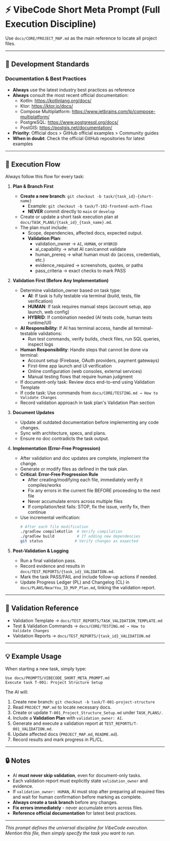 # ⚡ VibeCode Short Meta Prompt (Full Execution Discipline)

Use `docs/CORE/PROJECT_MAP.md` as the main reference to locate all project files.

---

## 🎯 Development Standards

### Documentation & Best Practices
- **Always** use the latest industry best practices as reference
- **Always** consult the most recent official documentation:
  - Kotlin: https://kotlinlang.org/docs/
  - Ktor: https://ktor.io/docs/
  - Compose Multiplatform: https://www.jetbrains.com/lp/compose-multiplatform/
  - PostgreSQL: https://www.postgresql.org/docs/
  - PostGIS: https://postgis.net/documentation/
- **Priority**: Official docs > GitHub official examples > Community guides
- **When in doubt**: Check the official GitHub repositories for latest examples

---

## 🧩 Execution Flow
Always follow this flow for every task:

1. **Plan & Branch First**  
   - **Create a new branch**: `git checkout -b task/{task_id}-{short-name}`
     - Example: `git checkout -b task/T-102-frontend-auth-flows`
     - **NEVER** commit directly to `main` or `develop`
   - Create or update a short task execution plan at  
     `docs/TASK_PLANS/{task_id}_{task_name}.md`.  
   - The plan must include:
     - Scope, dependencies, affected docs, expected output.
     - **Validation Plan**:
       - validation_owner → `AI`, `HUMAN`, or `HYBRID`
       - ai_capability → what AI can/cannot validate
       - human_prereq → what human must do (access, credentials, etc.)
       - evidence_required → screenshots, quotes, or paths
       - pass_criteria → exact checks to mark PASS

2. **Validation First (Before Any Implementation)**
   - Determine validation_owner based on task type:
     - **AI**: If task is fully testable via terminal (build, tests, file verification)
     - **HUMAN**: If task requires manual steps (account setup, app launch, web config)
     - **HYBRID**: If combination needed (AI tests code, human tests runtime/UI)
   - **AI Responsibility**: If AI has terminal access, handle all terminal-testable validations:
     - Run test commands, verify builds, check files, run SQL queries, inspect logs
   - **Human Responsibility**: Handle steps that cannot be done via terminal:
     - Account setup (Firebase, OAuth providers, payment gateways)
     - First-time app launch and UI verification
     - Online configuration (web consoles, external services)
     - Manual testing flows that require human judgment
   - If document-only task: Review docs end-to-end using Validation Template
   - If code task: Use commands from `docs/CORE/TESTING.md → How to Validate Changes`
   - Record validation approach in task plan's Validation Plan section

3. **Document Updates**
   - Update all outdated documentation before implementing any code changes.
   - Sync with architecture, specs, and plans.
   - Ensure no doc contradicts the task output.

4. **Implementation (Error-Free Progression)**
   - After validation and doc updates are complete, implement the change.
   - Generate or modify files as defined in the task plan.
   - **Critical: Error-Free Progression Rule**
     - After creating/modifying each file, immediately verify it compiles/works
     - Fix any errors in the current file BEFORE proceeding to the next file
     - Never accumulate errors across multiple files
     - If compilation/test fails: STOP, fix the issue, verify fix, then continue
   - Use incremental verification:
     ```bash
     # After each file modification
     ./gradlew compileKotlin  # Verify compilation
     ./gradlew build          # If adding new dependencies
     git status              # Verify changes as expected
     ```

5. **Post-Validation & Logging**
   - Run a final validation pass.
   - Record evidence and results in `docs/TEST_REPORTS/{task_id}_VALIDATION.md`.
   - Mark the task PASS/FAIL and include follow-up actions if needed.
   - Update Progress Ledger (PL) and Changelog (CL) in  
     `docs/PLANS/NearYou_ID_MVP_Plan.md`, linking the validation report.

---

## 🧪 Validation Reference
- Validation Template → `docs/TEST_REPORTS/TASK_VALIDATION_TEMPLATE.md`
- Test & Validation Commands → `docs/CORE/TESTING.md → How to Validate Changes`
- Validation Reports → `docs/TEST_REPORTS/{task_id}_VALIDATION.md`

---

## 💡 Example Usage

When starting a new task, simply type:

```
Use docs/PROMPTS/VIBECODE_SHORT_META_PROMPT.md
Execute task T-001: Project Structure Setup
```

The AI will:
1. Create new branch: `git checkout -b task/T-001-project-structure`
2. Read `PROJECT_MAP.md` to locate necessary docs.
3. Create or update `T-001_Project_Structure_Setup.md` under `TASK_PLANS/`.
4. Include a **Validation Plan** with `validation_owner: AI`.
5. Generate and execute a validation report at `TEST_REPORTS/T-001_VALIDATION.md`.
6. Update affected docs (`PROJECT_MAP.md`, `README.md`).
7. Record results and mark progress in PL/CL.

---

## 🔒 Notes
- AI **must never skip validation**, even for document-only tasks.
- Each validation report must explicitly state `validation_owner` and evidence.
- If `validation_owner: HUMAN`, AI must stop after preparing all required files and wait for human confirmation before marking as complete.
- **Always create a task branch** before any changes.
- **Fix errors immediately** - never accumulate errors across files.
- **Reference official documentation** for latest best practices.

---

*This prompt defines the universal discipline for VibeCode execution.  
Mention this file, then simply specify the task you want to run.*
